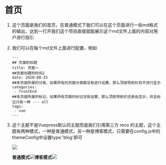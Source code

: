 # 首页

1. 这个页面是我们的首页，在普通模式下我们可以在这个页面进行一些md格式的输出，达到一打开我们这个项目直接就能展示这个md文件上面的内容对用户进行指引

2. 我们可以在每个md文件上面进行配置，例如

   ```
   ---
   ## 页面的标题
   title: 页面一
   ##页面创建的时间2
   date: 2020-08-25
   ##本页面所属的分类，如果所有的页面分类都没有进行设置，那么顶部导航栏将不进行显示
   categories:
    - frontEnd
   ##本页面所属的标记，如果所有页面的标记没有设置，那么顶部导航栏还是会显示，并且标记只有一种 --- all
   tags:
    - vue
   ---
   ```

   

3. 这个主题不是Vuepress默认的主题而是我们引用第三方  reco    的主题，这个主题有两种模式，一种是普通模式，另一种是博客模式，只需要在config.js中的themeConfig中设置type:'blog'即可

   ![](C:\Users\TBY\Desktop\vuepress-project\docs\.vuepress\public\images\设置blog模式.png)

   **普通模式**![](C:\Users\TBY\Desktop\vuepress-project\docs\.vuepress\public\images\普通模式.png)**博客模式**![](C:\Users\TBY\Desktop\vuepress-project\docs\.vuepress\public\images\reco博客模式.png)